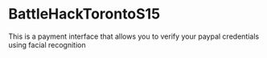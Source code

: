 # BattleHackTorontoS15

This is a payment interface that allows you to verify your paypal credentials using facial recognition
